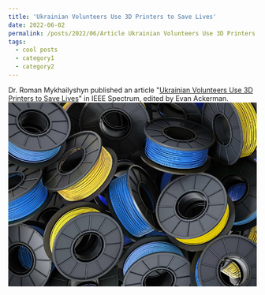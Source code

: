```yaml
---
title: 'Ukrainian Volunteers Use 3D Printers to Save Lives'
date: 2022-06-02
permalink: /posts/2022/06/Article Ukrainian Volunteers Use 3D Printers to Save Lives/
tags:
  - cool posts
  - category1
  - category2
---
```

Dr. Roman Mykhailyshyn published an article "[Ukrainian Volunteers Use 3D Printers to Save Lives](https://spectrum.ieee.org/ukraine-3d-printing)" in IEEE Spectrum, edited by Evan Ackerman.
<br/><img src='/images/art_spectrum.png'>